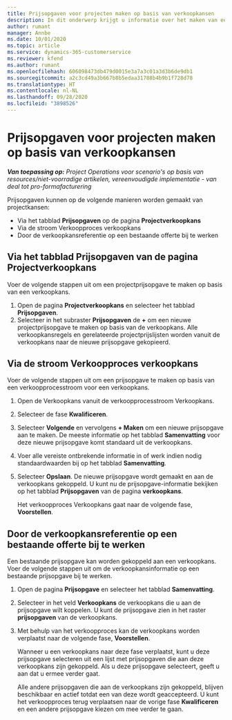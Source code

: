 ```yaml
---
title: Prijsopgaven voor projecten maken op basis van verkoopkansen
description: In dit onderwerp krijgt u informatie over het maken van een projectprijsopgave op basis van een verkoopkans.
author: rumant
manager: Annbe
ms.date: 10/01/2020
ms.topic: article
ms.service: dynamics-365-customerservice
ms.reviewer: kfend
ms.author: rumant
ms.openlocfilehash: 606098473db479d0015e3a7a3c01a3d3b6de9db1
ms.sourcegitcommit: a2c3cd49a3b667b8b5edaa31788b4b9b1f728d78
ms.translationtype: HT
ms.contentlocale: nl-NL
ms.lasthandoff: 09/28/2020
ms.locfileid: "3898526"
---
```

# <a name="create-project-quotes-from-opportunities"></a>Prijsopgaven voor projecten maken op basis van verkoopkansen

_**Van toepassing op:** Project Operations voor scenario's op basis van resources/niet-voorradige artikelen, vereenvoudigde implementatie - van deal tot pro-formafacturering_

Prijsopgaven kunnen op de volgende manieren worden gemaakt van projectkansen:

- Via het tabblad **Prijsopgaven** op de pagina **Projectverkoopkans**
- Via de stroom Verkoopproces verkoopkans
- Door de verkoopkansreferentie op een bestaande offerte bij te werken

## <a name="from-the-quotes-tab-of-the-project-opportunity-page"></a>Via het tabblad Prijsopgaven van de pagina Projectverkoopkans

Voer de volgende stappen uit om een projectprijsopgave te maken op basis van een verkoopkans.

1. Open de pagina **Projectverkoopkans** en selecteer het tabblad **Prijsopgaven**. 
2. Selecteer in het subraster **Prijsopgaven** de **+** om een nieuwe projectprijsopgave te maken op basis van de verkoopkans. Alle verkoopkansregels en gerelateerde projectprijslijsten worden vanuit de verkoopkans naar de nieuwe prijsopgave gekopieerd.

## <a name="from-the-opportunity-sales-process-flow"></a>Via de stroom Verkoopproces verkoopkans

Voer de volgende stappen uit om een prijsopgave te maken op basis van een verkoopprocesstroom voor een verkoopkans.

1. Open de Verkoopkans vanuit de verkoopprocesstroom Verkoopkans.
2. Selecteer de fase **Kwalificeren**. 
3. Selecteer **Volgende** en vervolgens **+ Maken** om een nieuwe prijsopgave aan te maken. De meeste informatie op het tabblad **Samenvatting** voor deze nieuwe prijsopgave komt standaard uit de verkoopkans. 
4. Voer alle vereiste ontbrekende informatie in of werk indien nodig standaardwaarden bij op het tabblad **Samenvatting**.
5. Selecteer **Opslaan**. De nieuwe prijsopgave wordt gemaakt en aan de verkoopkans gekoppeld. U kunt nu de prijsopgave-informatie bekijken op het tabblad **Prijsopgaven** van de pagina **verkoopkans**. 

   Het verkoopproces Verkoopkans gaat naar de volgende fase, **Voorstellen**.


## <a name="by-updating-the-opportunity-reference-on-an-existing-quote"></a>Door de verkoopkansreferentie op een bestaande offerte bij te werken

Een bestaande prijsopgave kan worden gekoppeld aan een verkoopkans. Voer de volgende stappen uit om de verkoopkansinformatie op een bestaande prijsopgave bij te werken.

1. Open de pagina **Prijsopgave** en selecteer het tabblad **Samenvatting**.
2. Selecteer in het veld **Verkoopkans** de verkoopkans die u aan de prijsopgave wilt koppelen. U kunt de prijsopgave zien in het raster **prijsopgaven** van de verkoopkans. 
3. Met behulp van het verkoopproces kan de verkoopkans worden verplaatst naar de volgende fase, **Voorstellen**. 

   Wanneer u een verkoopkans naar deze fase verplaatst, kunt u deze prijsopgave selecteren uit een lijst met prijsopgaven die aan deze verkoopkans zijn gekoppeld. Als u deze prijsopgave selecteert, geeft u aan dat u ermee verder gaat.

   Alle andere prijsopgaven die aan de verkoopkans zijn gekoppeld, blijven beschikbaar en actief totdat een van deze wordt geaccepteerd. U kunt het verkoopproces terug verplaatsen naar de vorige fase **Kwalificeren** en een andere prijsopgave kiezen om mee verder te gaan.
